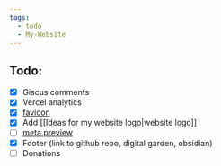 ```yaml
---
tags:
  - todo
  - My-Website
---
```

## Todo:

- [x] Giscus comments
- [x] Vercel analytics
- [x] [favicon](https://dg-docs.ole.dev/getting-started/04-appearance-settings/#favicon)
- [x] Add [[Ideas for my website logo|website logo]]
- [ ] [meta preview](https://dg-docs.ole.dev/advanced/note-specific-settings/#metatags)
- [x] Footer (link to github repo, digital garden, obsidian)
- [ ] Donations
